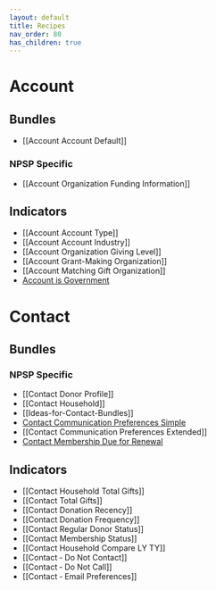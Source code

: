 ```yaml
---
layout: default
title: Recipes
nav_order: 80
has_children: true
---
```



# Account 
## Bundles
* [[Account Account Default]]

### NPSP Specific
* [[Account Organization Funding Information]]

## Indicators
* [[Account Account Type]]
* [[Account Account Industry]]
* [[Account Organization Giving Level]]
* [[Account Grant-Making Organization]]
* [[Account Matching Gift Organization]]
* [Account is Government ](https://github.com/SFDO-Community/Salesforce-Indicators/wiki/Account-%E2%80%90-Is-Government)

# Contact
## Bundles

### NPSP Specific
* [[Contact Donor Profile]]
* [[Contact Household]]
* [[Ideas-for-Contact-Bundles]]
* [Contact Communication Preferences Simple](https://github.com/SFDO-Community/Salesforce-Indicators/wiki/Contact:-Contact-Preferences)
* [[Contact Communication Preferences Extended]]
* [Contact Membership Due for Renewal](Contact-‐-membership-due-for-renewal)

## Indicators
* [[Contact Household Total Gifts]]
* [[Contact Total Gifts]]
* [[Contact Donation Recency]]
* [[Contact Donation Frequency]]
* [[Contact Regular Donor Status]]
* [[Contact Membership Status]]
* [[Contact Household Compare LY TY]]
* [[Contact ‐ Do Not Contact]]
* [[Contact ‐ Do Not Call]]
* [[Contact ‐ Email Preferences]]
